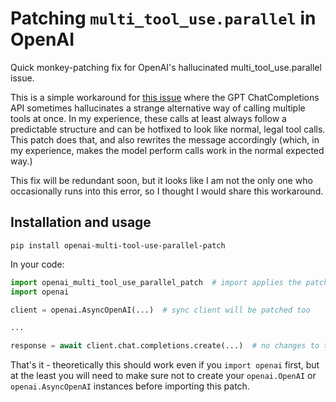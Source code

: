 # Patching `multi_tool_use.parallel` in OpenAI
Quick monkey-patching fix for OpenAI's hallucinated multi_tool_use.parallel issue.

This is a simple workaround for [this issue](https://community.openai.com/t/model-tries-to-call-unknown-function-multi-tool-use-parallel/490653) where the GPT ChatCompletions API sometimes hallucinates a strange alternative way of calling multiple tools at once.
In my experience, these calls at least always follow a predictable structure and can be hotfixed to look like normal, legal tool calls. This patch does that, and also rewrites the message accordingly (which, in my experience, makes the model perform calls work in the normal expected way.)

This fix will be redundant soon, but it looks like I am not the only one who occasionally runs into this error, so I thought I would share this workaround.

## Installation and usage
`pip install openai-multi-tool-use-parallel-patch`

In your code:
```python
import openai_multi_tool_use_parallel_patch  # import applies the patch
import openai

client = openai.AsyncOpenAI(...)  # sync client will be patched too

...

response = await client.chat.completions.create(...)  # no changes to the call signature or response vs vanilla OpenAI client
```

That's it - theoretically this should work even if you `import openai` first, but at the least you will need to make sure not to create your `openai.OpenAI` or `openai.AsyncOpenAI` instances before importing this patch.
